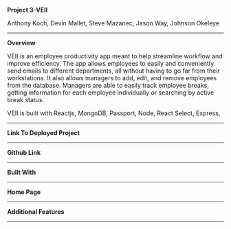 <b>Project 3-VEII</b>
<br>

Anthony Koch, Devin Mallet, Steve Mazanec, Jason Way, Johnson Okeleye
___________________________________________________________________________________________________________________________________________
<b>Overview</b>

VEII is an employee productivity app meant to help streamline workflow and improve efficiency. The app allows employees to easily and conveniently send emails to different departments, all without having to go far from their workstations. It also allows managers to add, edit, and remove employees from the database. Managers are able to easily track employee breaks, getting information for each employee individually or searching by active break status. 

VEII is built with Reactjs, MongoDB, Passport, Node, React Select, Express,
___________________________________________________________________________________________________________________________________________
<b> Link To Deployed Project </b>

___________________________________________________________________________________________________________________________________________
<b> Github Link </b>

_________________________________________________________________________________________________________________________________________

<b> Built With </b>

_________________________________________________________________________________________________________________________________________
<b> Home Page </b>

___________________________________________________________________________________________________________________________________________
<b>Additional Features</b>

___________________________________________________________________________________________________________________________________________
